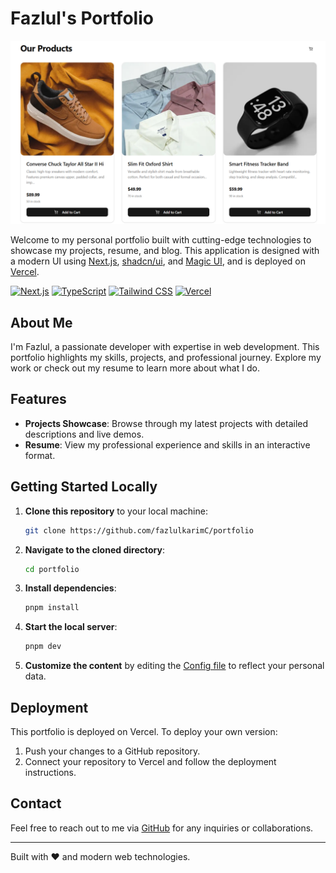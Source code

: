 # Fazlul's Portfolio

![Portfolio Banner](public/sleek.png)

Welcome to my personal portfolio built with cutting-edge technologies to showcase my projects, resume, and blog. This application is designed with a modern UI using [Next.js](https://nextjs.org/), [shadcn/ui](https://ui.shadcn.com/), and [Magic UI](https://magicui.design/), and is deployed on [Vercel](https://vercel.com/).

[![Next.js](https://img.shields.io/badge/Next.js-000000?style=for-the-badge&logo=next.js&logoColor=white)](https://nextjs.org/)
[![TypeScript](https://img.shields.io/badge/TypeScript-007ACC?style=for-the-badge&logo=typescript&logoColor=white)](https://www.typescriptlang.org/)
[![Tailwind CSS](https://img.shields.io/badge/Tailwind_CSS-38B2AC?style=for-the-badge&logo=tailwind-css&logoColor=white)](https://tailwindcss.com/)
[![Vercel](https://img.shields.io/badge/Vercel-000000?style=for-the-badge&logo=vercel&logoColor=white)](https://vercel.com/)

## About Me

I'm Fazlul, a passionate developer with expertise in web development. This portfolio highlights my skills, projects, and professional journey. Explore my work or check out my resume to learn more about what I do.

## Features

- **Projects Showcase**: Browse through my latest projects with detailed descriptions and live demos.
- **Resume**: View my professional experience and skills in an interactive format.

## Getting Started Locally

1. **Clone this repository** to your local machine:
   ```bash
   git clone https://github.com/fazlulkarimC/portfolio
   ```

2. **Navigate to the cloned directory**:
   ```bash
   cd portfolio
   ```

3. **Install dependencies**:
   ```bash
   pnpm install
   ```

4. **Start the local server**:
   ```bash
   pnpm dev
   ```

5. **Customize the content** by editing the [Config file](./src/data/resume.tsx) to reflect your personal data.

## Deployment

This portfolio is deployed on Vercel. To deploy your own version:

1. Push your changes to a GitHub repository.
2. Connect your repository to Vercel and follow the deployment instructions.



## Contact

Feel free to reach out to me via [GitHub](https://github.com/fazlulkarimC) for any inquiries or collaborations.

---

Built with ❤️ and modern web technologies.
